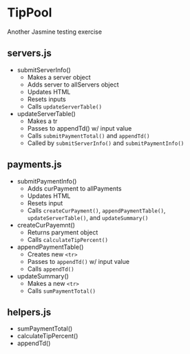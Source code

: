 # TipPool
Another Jasmine testing exercise

## servers.js
* submitServerInfo()
    * Makes a server object
    * Adds server to allServers object
    * Updates HTML
    * Resets inputs
    * Calls `updateServerTable()`
* updateServerTable()
    * Makes a tr
    * Passes to appendTd() w/ input value
    * Calls `submitPaymentTotal()` and `appendTd()`
    * Called by `submitServerInfo()` and `submitPaymentInfo()`

## payments.js
* submitPaymentInfo()
    * Adds curPayment to allPayments
    * Updates HTML
    * Resets input
    * Calls `createCurPayment()`, `appendPaymentTable()`, `updateServerTable()`, and `updateSummary()`
* createCurPayemnt()
    * Returns paryment object
    * Calls `calculateTipPercent()`
* appendPaymentTable()
	* Creates new `<tr>`
	* Passes to `appendTd()` w/ input value
    * Calls `appendTd()`
* updateSummary()
	* Makes a new `<tr>`
	* Calls `sumPaymentTotal()`

## helpers.js
* sumPaymentTotal()
* calculateTipPercent()
* appendTd()